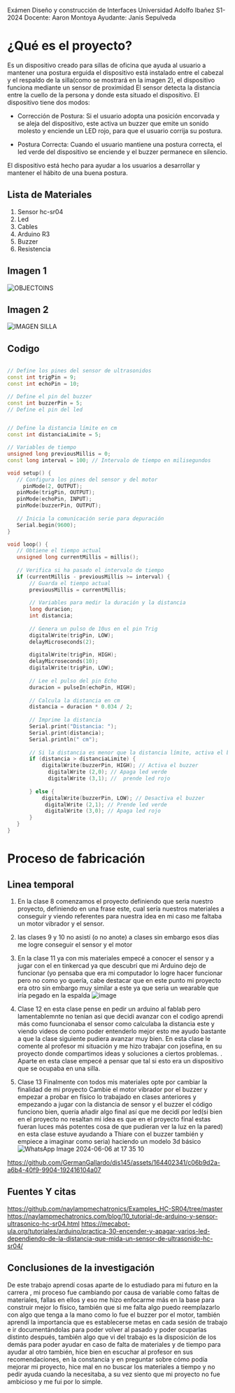 Exámen Diseño y construcción de Interfaces
Universidad Adolfo Ibañez
S1-2024
Docente: Aaron Montoya
Ayudante: Janis Sepulveda

# ¿Qué es el proyecto?
Es un dispositivo creado para sillas de oficina que ayuda al usuario a mantener una postura erguida el dispositivo está instalado entre el cabezal y el respaldo de la silla(como se mostrará en la imagen 2), el dispositivo funciona mediante un sensor de proximidad El sensor detecta la distancia entre la cuello de la persona y donde esta situado el dispositivo. El dispositivo tiene dos modos:

* Corrección de Postura: Si el usuario adopta una posición encorvada y se aleja del dispositivo, este activa un buzzer que emite un sonido molesto y enciende un LED rojo, para que el usuario corrija su postura.

* Postura Correcta: Cuando el usuario mantiene una postura correcta, el led verde del dispositivo se enciende y el buzzer permanece en silencio.

El dispositivo está hecho para ayudar a los usuarios a desarrollar y mantener el hábito de una buena postura.


## Lista de Materiales

1. Sensor hc-sr04
1. Led
2. Cables
3. Arduino R3
4.  Buzzer
5.  Resistencia 


## Imagen 1
![OBJECTOINS](https://github.com/GermanGallardo/dis145/assets/164402341/8e1ad860-4736-48a2-acbb-e493a8d31507)


## Imagen 2
![IMAGEN SILLA](https://github.com/GermanGallardo/dis145/assets/164402341/5d40c139-f70e-4d6a-9ebe-c85ce8f6e5ff)


## Codigo
```cpp

// Define los pines del sensor de ultrasonidos
const int trigPin = 9;
const int echoPin = 10;

// Define el pin del buzzer
const int buzzerPin = 5;
// Define el pin del led


// Define la distancia límite en cm
const int distanciaLimite = 5;

// Variables de tiempo
unsigned long previousMillis = 0;
const long interval = 100; // Intervalo de tiempo en milisegundos

void setup() {
   // Configura los pines del sensor y del motor
     pinMode(2, OUTPUT);
   pinMode(trigPin, OUTPUT);
   pinMode(echoPin, INPUT);
   pinMode(buzzerPin, OUTPUT);
   
   // Inicia la comunicación serie para depuración
   Serial.begin(9600);
}

void loop() {
   // Obtiene el tiempo actual
   unsigned long currentMillis = millis();
   
   // Verifica si ha pasado el intervalo de tiempo
   if (currentMillis - previousMillis >= interval) {
       // Guarda el tiempo actual
       previousMillis = currentMillis;
       
       // Variables para medir la duración y la distancia
       long duracion;
       int distancia;
       
       // Genera un pulso de 10us en el pin Trig
       digitalWrite(trigPin, LOW);
       delayMicroseconds(2);
       
       digitalWrite(trigPin, HIGH);
       delayMicroseconds(10);
       digitalWrite(trigPin, LOW);
       
       // Lee el pulso del pin Echo
       duracion = pulseIn(echoPin, HIGH);
       
       // Calcula la distancia en cm
       distancia = duracion * 0.034 / 2;
       
       // Imprime la distancia 
       Serial.print("Distancia: ");
       Serial.print(distancia);
       Serial.println(" cm");
       
       // Si la distancia es menor que la distancia límite, activa el buzzer
       if (distancia > distanciaLimite) {
           digitalWrite(buzzerPin, HIGH); // Activa el buzzer
             digitalWrite (2,0); // Apaga led verde
             digitalWrite (3,1); //  prende led rojo
           
       } else {
           digitalWrite(buzzerPin, LOW); // Desactiva el buzzer
            digitalWrite (2,1); // Prende led verde
            digitalWrite (3,0); // Apaga led rojo
       }
   }
}
```
# Proceso de fabricación 
## Linea temporal 
1. En la clase 8 comenzamos el proyecto definiendo que seria nuestro proyecto, definiendo en una frase este, cual sería nuestros materiales a conseguir y viendo referentes para nuestra idea en mi caso me faltaba un motor vibrador y el sensor. 
1. las clases 9 y 10 no asistí (o no anote) a clases sin embargo esos días me logre conseguir el sensor y el motor
1. En la clase 11 ya con mis materiales empecé a conocer el sensor y a jugar con el en tinkercad ya que descubrí que mi Arduino dejo de funcionar (yo pensaba que era mi computador  lo logre hacer funcionar pero no como yo quería, cabe destacar que en este punto mi proyecto era otro sin embargo muy similar a este ya que seria un wearable que iría pegado en la espalda
   ![image](https://github.com/GermanGallardo/dis145/assets/164402341/5a68614d-e178-4cdb-bde3-389847606c88)

  1. Clase 12  en esta clase pense en pedir un arduino al fablab pero lamentablemnte no tenian  asi que decidi avanzar con el codigo aprendi más como fuuncionaba el sensor como calculaba la distancia este y viendo videos de como poder entenderlo mejor esto me ayudo bastante a que la clase siguiente pudiera avanzar muy bien.
En esta clase le comente al profesor mi situación y me hizo trabajar con josefina, en su proyecto donde compartimos ideas y soluciones a ciertos problemas.
. Aparte en esta clase empecé a pensar que tal si esto era un dispositivo que se ocupaba en una silla.


1. Clase 13 Finalmente con todos mis materiales opte por cambiar la finalidad de mi proyecto 
Cambie el motor vibrador por el buzzer y empezar a probar en físico lo trabajado en clases anteriores y empezando a jugar con la distancia de sensor y el buzzer el código funciono bien, quería añadir algo final así que me decidí por led(si bien en el proyecto no resaltan mi idea es que en el proyecto final estas fueran luces más potentes cosa de que pudieran ver la luz en la pared) en esta clase estuve ayudando a Thiare con el buzzer también y empiece a imaginar como seria) haciendo un modelo 3d básico
![WhatsApp Image 2024-06-06 at 17 35 10](https://github.com/GermanGallardo/dis145/assets/164402341/64591e15-2407-41aa-bb6d-80dedf9a6e24)


https://github.com/GermanGallardo/dis145/assets/164402341/c06b9d2a-a6b4-40f9-9904-192416104a07




## Fuentes Y citas
https://github.com/naylampmechatronics/Examples_HC-SR04/tree/master
https://naylampmechatronics.com/blog/10_tutorial-de-arduino-y-sensor-ultrasonico-hc-sr04.html
https://mecabot-ula.org/tutoriales/arduino/practica-30-encender-y-apagar-varios-led-dependiendo-de-la-distancia-que-mida-un-sensor-de-ultrasonido-hc-sr04/
## Conclusiones de la investigación

De este trabajo aprendí cosas aparte de lo estudiado para mi futuro en la carrera , mi proceso fue cambiando por causa de variable como faltas de materiales, fallas en ellos y eso me hizo enfocarme  más en la base para construir mejor lo físico, también que si me falta algo puedo reemplazarlo con algo que tenga a la mano como lo fue el buzzer por el motor, también aprendí la importancia que es establecerse metas en cada sesión de trabajo e ir documentándolas para poder volver al pasado y poder ocuparlas distinto después, también algo que vi del trabajo es la disposición de los demás para poder ayudar en caso de falta de materiales y de tiempo para ayudar al otro también, hice bien en escuchar al profesor en sus recomendaciones, en la constancia y en preguntar sobre cómo podía mejorar mi proyecto, hice mal en no buscar los materiales a tiempo y no pedir ayuda cuando la necesitaba, a su vez siento que mi proyecto no fue ambicioso y me fui por lo simple. 

